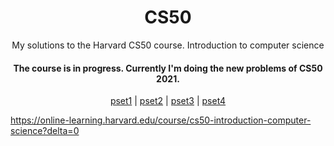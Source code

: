 <h1 align="center">CS50</h1>
<p align="center">My solutions to the Harvard CS50 course. Introduction to computer science</p>
<h4 align="center"> 
	The course is in progress. Currently I'm doing the new problems of CS50 2021.
</h4>
<p align="center">
 <a href="https://github.com/edudati/cs50/tree/main/pset1">pset1</a> |
 <a href="https://github.com/edudati/cs50/tree/main/pset2">pset2</a> | 
 <a href="https://github.com/edudati/cs50/tree/main/pset3">pset3</a> |
 <a href="https://github.com/edudati/cs50/tree/main/pset4">pset4</a> 
</p>


https://online-learning.harvard.edu/course/cs50-introduction-computer-science?delta=0
